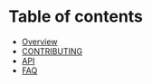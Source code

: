 # Table of contents

* [Overview](../README.md)
* [CONTRIBUTING](../contributing.md)
* [API](API.md)
* [FAQ](FAQ.md)

